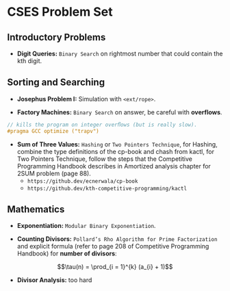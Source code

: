 # CSES Problem Set

## Introductory Problems

* __Digit Queries:__ `Binary Search` on rightmost number that could contain the kth digit.

## Sorting and Searching

* __Josephus Problem I:__ Simulation with `<ext/rope>`.

* __Factory Machines:__ `Binary Search` on answer, be careful with **overflows**.

```C++
// kills the program on integer overﬂows (but is really slow).
#pragma GCC optimize ("trapv")
```

* __Sum of Three Values:__ `Hashing` or `Two Pointers Technique`, for Hashing, combine the type definitions of the cp-book and chash from kactl, for Two Pointers Technique, follow the steps that the Competitive Programming Handbook describes in Amortized analysis chapter for 2SUM problem (page 88).
    * `https://github.dev/ecnerwala/cp-book`
    * `https://github.dev/kth-competitive-programming/kactl`

## Mathematics

* __Exponentiation:__ `Modular Binary Exponentiation`.

* __Counting Divisors:__ `Pollard’s Rho Algorithm for Prime Factorization` and explicit formula (refer to page 208 of Competitive Programming Handbook) for **number of divisors**:

$$\tau(n) = \prod_{i = 1}^{k} (a_{i} + 1)$$

* __Divisor Analysis:__ too hard
